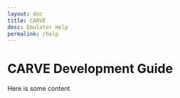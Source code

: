 ```yaml
---
layout: doc
title: CARVE
desc: Emulator Help
permalink: /help
---
```


# CARVE Development Guide

Here is some content

